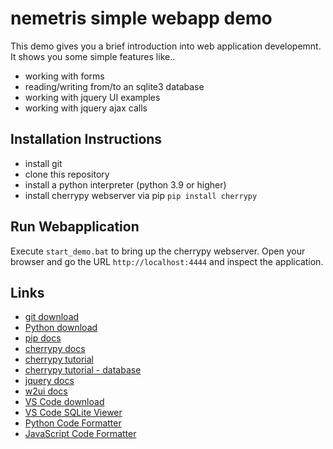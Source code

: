 # nemetris simple webapp demo

This demo gives you a brief introduction into web application developemnt.
It shows you some simple features like..

* working with forms
* reading/writing from/to an sqlite3 database
* working with jquery UI examples
* working with jquery ajax calls

## Installation Instructions

* install git
* clone this repository
* install a python interpreter (python 3.9 or higher)
* install cherrypy webserver via pip `pip install cherrypy`

## Run Webapplication

Execute `start_demo.bat` to bring up the cherrypy webserver.
Open your browser and go the URL `http://localhost:4444` and inspect the application.


## Links

* [git download](https://git-scm.com/downloads)
* [Python download](https://www.python.org/downloads/release/python-3120/)
* [pip docs](https://pip.pypa.io/en/stable/)
* [cherrypy docs](https://docs.cherrypy.dev/en/latest/)
* [cherrypy tutorial](https://docs.cherrypy.dev/en/latest/tutorials.html)
* [cherrypy tutorial - database](https://docs.cherrypy.dev/en/latest/tutorials.html#tutorial-9-data-is-all-my-life)
* [jquery docs](https://api.jquery.com/)
* [w2ui docs](https://w2ui.com/web/docs/1.5/grid)
* [VS Code download](https://code.visualstudio.com/download)
* [VS Code SQLite Viewer](https://marketplace.visualstudio.com/items?itemName=qwtel.sqlite-viewer)
* [Python Code Formatter](https://github.com/nemetris/yapf)
* [JavaScript Code Formatter](https://eslint.org/)
